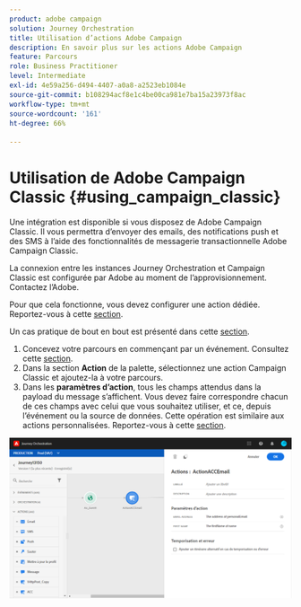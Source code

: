 ```yaml
---
product: adobe campaign
solution: Journey Orchestration
title: Utilisation d’actions Adobe Campaign
description: En savoir plus sur les actions Adobe Campaign
feature: Parcours
role: Business Practitioner
level: Intermediate
exl-id: 4e59a256-d494-4407-a0a8-a2523eb1084e
source-git-commit: b108294acf8e1c4be00ca981e7ba15a23973f8ac
workflow-type: tm+mt
source-wordcount: '161'
ht-degree: 66%

---
```


# Utilisation de Adobe Campaign Classic {#using_campaign_classic}

Une intégration est disponible si vous disposez de Adobe Campaign Classic. Il vous permettra d’envoyer des emails, des notifications push et des SMS à l’aide des fonctionnalités de messagerie transactionnelle Adobe Campaign Classic.

La connexion entre les instances Journey Orchestration et Campaign Classic est configurée par Adobe au moment de l’approvisionnement. Contactez l’Adobe.

Pour que cela fonctionne, vous devez configurer une action dédiée. Reportez-vous à cette [section](../action/acc-action.md).

Un cas pratique de bout en bout est présenté dans cette [section](../usecase/campaign-classic-use-case.md).

1. Concevez votre parcours en commençant par un événement. Consultez cette [section](../building-journeys/journey.md).
1. Dans la section **Action** de la palette, sélectionnez une action Campaign Classic et ajoutez-la à votre parcours.
1. Dans les **paramètres d’action**, tous les champs attendus dans la payload du message s’affichent. Vous devez faire correspondre chacun de ces champs avec celui que vous souhaitez utiliser, et ce, depuis l’événement ou la source de données. Cette opération est similaire aux actions personnalisées. Reportez-vous à cette [section](../building-journeys/using-custom-actions.md).

![](../assets/accintegration2.png)
